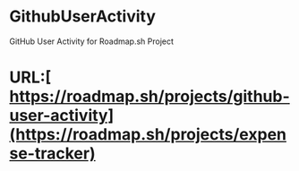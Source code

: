 # GithubUserActivity
GitHub User Activity for Roadmap.sh Project

# URL:[ https://roadmap.sh/projects/github-user-activity](https://roadmap.sh/projects/expense-tracker)
